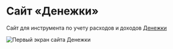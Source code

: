 # Сайт «Денежки»

Сайт для инструмента по учету расходов и доходов [Денежки](https://github.com/nblackninja/expense-tracker/)

![Первый экран сайта Денежки](https://user-images.githubusercontent.com/36636599/148940674-82de6af8-c97a-4cdc-b3a6-e15df5c2731c.png)
